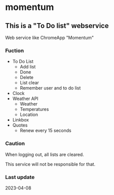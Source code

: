 # momentum

## This is a "To Do list" webservice

Web service like ChromeApp "Momentum"

### Fuction

- To Do List
  - Add list
  - Done
  - Delete
  - List clear
  - Remember user and to do list
- Clock
- Weather API
  - Weather
  - Temperatures
  - Location
- Linkbox
- Quotes
  - Renew every 15 seconds

### Caution

When logging out, all lists are cleared.

This service will not be responsible for that.

### Last update

2023-04-08
